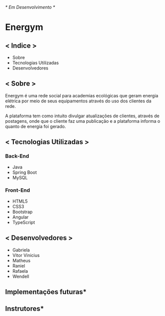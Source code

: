 <em>* Em Desenvolvimento *</em>

# <strong>Energym </strong>

## < Indice >

<ul>
    <li>Sobre</li>
    <li>Tecnologias Utilizadas</li>
    <li>Desenvolvedores</li>
</ul>



## < Sobre >

<p>
    Energym é uma rede social para academias ecológicas que geram energia elétrica por meio de seus equipamentos através do uso dos clientes da rede.   
</p>

<p>
  A plataforma tem como intuito divulgar atualizações de clientes, através de postagens, onde que o cliente faz uma publicação e a plataforma informa o quanto de energia foi gerado.
</p>

## < Tecnologias Utilizadas >

### Back-End
<ul>
    <li>Java</li>
    <li>Spring Boot</li>
    <li>MySQL</li>
</ul>

### Front-End
<ul>
    <li>HTML5</li>
    <li>CSS3</li>
    <li>Bootstrap</li>
    <li>Angular</li>
    <li>TypeScript</li>
</ul>

## < Desenvolvedores >

<ul>
    <li>Gabriela</li>
    <li>Vitor Vinicius</li>
    <li>Matheus</li>
    <li>Raniel</li>
    <li>Rafaela</li>
    <li>Wendell</li>
</ul>

## Implementações futuras*

## Instrutores*
